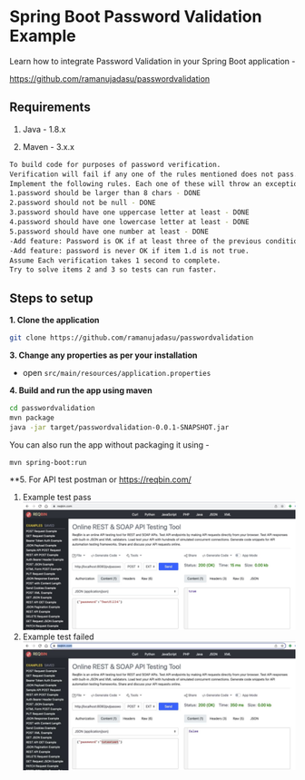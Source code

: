 # Spring Boot Password Validation Example

Learn how to integrate Password Validation in your Spring Boot application -

https://github.com/ramanujadasu/passwordvalidation


## Requirements

1. Java - 1.8.x

2. Maven - 3.x.x

```bash
To build code for purposes of password verification. 
Verification will fail if any one of the rules mentioned does not pass.
Implement the following rules. Each one of these will throw an exception with a different message of your choice
1.password should be larger than 8 chars - DONE
2.password should not be null - DONE
3.password should have one uppercase letter at least - DONE
4.password should have one lowercase letter at least - DONE
5.password should have one number at least - DONE
-Add feature: Password is OK if at least three of the previous conditions is true
-Add feature: password is never OK if item 1.d is not true.
Assume Each verification takes 1 second to complete. 
Try to solve items 2 and 3 so tests can run faster.
```

## Steps to setup

**1. Clone the application**

```bash
git clone https://github.com/ramanujadasu/passwordvalidation
```

**3. Change any properties as per your installation**

+ open `src/main/resources/application.properties`


**4. Build and run the app using maven**

```bash
cd passwordvalidation
mvn package
java -jar target/passwordvalidation-0.0.1-SNAPSHOT.jar
```

You can also run the app without packaging it using -

```bash
mvn spring-boot:run
```

**5. For API test
postman or https://reqbin.com/
1. Example test pass ![Valid Test](./src/main/resources/testapipass.jpg)
2. Example test failed ![Invalid Test](./src/main/resources/testapi.jpg)